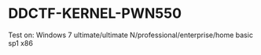 # DDCTF-KERNEL-PWN550

Test on: Windows 7 ultimate/ultimate N/professional/enterprise/home basic sp1 x86
